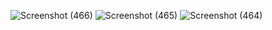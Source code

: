 ![Screenshot (466)](https://user-images.githubusercontent.com/88792522/183605428-34e7e4f9-0bd9-4869-9e00-e8a27ecc6f6e.png)
![Screenshot (465)](https://user-images.githubusercontent.com/88792522/183605451-d7e83a0f-fed3-4aa4-92e6-2a78b8292a97.png)
![Screenshot (464)](https://user-images.githubusercontent.com/88792522/183605495-22f80d8b-ffad-4815-83af-5573d20d3bbb.png)
